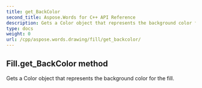 ```yaml
---
title: get_BackColor
second_title: Aspose.Words for C++ API Reference
description: Gets a Color object that represents the background color for the fill. 
type: docs
weight: 0
url: /cpp/aspose.words.drawing/fill/get_backcolor/
---
```

## Fill.get_BackColor method


Gets a Color object that represents the background color for the fill. 

